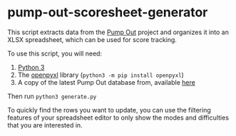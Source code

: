 # pump-out-scoresheet-generator

This script extracts data from the [Pump Out](https://pumpout.anyhowstep.com/) project and organizes it into an XLSX spreadsheet, which can be used for score tracking.

To use this script, you will need:

1. [Python 3](https://www.python.org/downloads/)
1. The [openpyxl](https://openpyxl.readthedocs.io/en/stable/) library (`python3 -m pip install openpyxl`)
1. A copy of the latest Pump Out database from, available [here](https://github.com/AnyhowStep/pump-out-sqlite3-dump/tree/master/dump)

Then run `python3 generate.py`

To quickly find the rows you want to update, you can use the filtering features of your spreadsheet editor to only show the modes and difficulties that you are interested in.